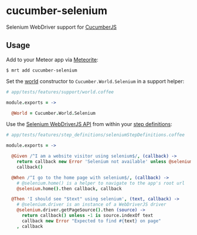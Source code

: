 cucumber-selenium
=================

Selenium WebDriver support for
[CucumberJS](https://github.com/xdissent/meteor-cucumber)


Usage
-----

Add to your Meteor app via [Meteorite](http://oortcloud.github.io/meteorite/):

```console
$ mrt add cucumber-selenium
```

Set the [world](https://github.com/cucumber/cucumber-js#world) constructor to 
`Cucumber.World.Selenium` in a support helper:

```coffee
# app/tests/features/support/world.coffee

module.exports = ->

  @World = Cucumber.World.Selenium
```

Use the
[Selenium WebDriverJS API](https://code.google.com/p/selenium/wiki/WebDriverJs)
from within your
[step definitions](https://github.com/cucumber/cucumber-js#step-definitions):

```coffee
# app/tests/features/step_definitions/seleniumStepDefinitions.coffee

module.exports = ->

  @Given /^I am a website visitor using selenium$/, (callback) ->
    return callback new Error 'Selenium not available' unless @selenium?
    callback()

  @When /^I go to the home page with selenium$/, (callback) ->
    # @selenium.home() is a helper to navigate to the app's root url
    @selenium.home().then callback, callback

  @Then 'I should see "$text" using selenium', (text, callback) ->
    # @selenium.driver is an instance of a WebDriverJS driver
    @selenium.driver.getPageSource().then (source) ->
      return callback() unless -1 is source.indexOf text 
      callback new Error "Expected to find #{text} on page"
    , callback
```
